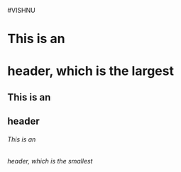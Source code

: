 #VISHNU
# This is an <h1> header, which is the largest
## This is an <h2> header
###### This is an <h6> header, which is the smallest
